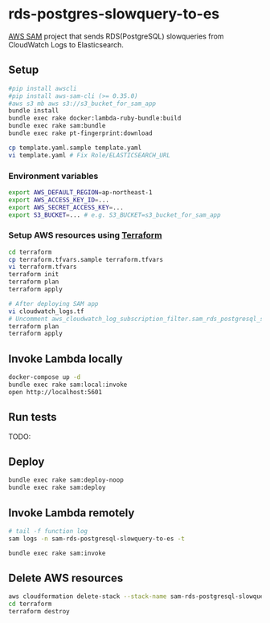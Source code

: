 # rds-postgres-slowquery-to-es

[AWS SAM](https://aws.amazon.com/serverless/sam/) project that sends RDS(PostgreSQL) slowqueries from CloudWatch Logs to Elasticsearch.

## Setup

```sh
#pip install awscli
#pip install aws-sam-cli (>= 0.35.0)
#aws s3 mb aws s3://s3_bucket_for_sam_app
bundle install
bundle exec rake docker:lambda-ruby-bundle:build
bundle exec rake sam:bundle
bundle exec rake pt-fingerprint:download

cp template.yaml.sample template.yaml
vi template.yaml # Fix Role/ELASTICSEARCH_URL
```

### Environment variables

```sh
export AWS_DEFAULT_REGION=ap-northeast-1
export AWS_ACCESS_KEY_ID=...
export AWS_SECRET_ACCESS_KEY=...
export S3_BUCKET=... # e.g. S3_BUCKET=s3_bucket_for_sam_app
```

### Setup AWS resources using [Terraform](https://www.terraform.io)

```sh
cd terraform
cp terraform.tfvars.sample terraform.tfvars
vi terraform.tfvars
terraform init
terraform plan
terraform apply

# After deploying SAM app
vi cloudwatch_logs.tf
# Uncomment aws_cloudwatch_log_subscription_filter.sam_rds_postgresql_slowquery_to_es
terraform plan
terraform apply
```

## Invoke Lambda locally

```sh
docker-compose up -d
bundle exec rake sam:local:invoke
open http://localhost:5601
```

## Run tests

TODO:

## Deploy

```sh
bundle exec rake sam:deploy-noop
bundle exec rake sam:deploy
```

## Invoke Lambda remotely

```sh
# tail -f function log
sam logs -n sam-rds-postgresql-slowquery-to-es -t
```

```sh
bundle exec rake sam:invoke
```

## Delete AWS resources

```sh
aws cloudformation delete-stack --stack-name sam-rds-postgresql-slowquery-to-es
cd terraform
terraform destroy
```
